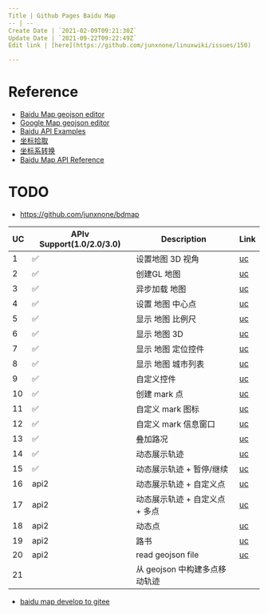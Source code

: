 ```yaml
---
Title | Github Pages Baidu Map
-- | --
Create Date | `2021-02-09T09:21:30Z`
Update Date | `2021-09-22T09:22:49Z`
Edit link | [here](https://github.com/junxnone/linuxwiki/issues/150)

---
```

# Reference
- [Baidu Map geojson editor](https://lyj289.github.io/BaiduMap-geojson-editor/)
- [Google Map geojson editor](https://tomscholz.github.io/geojson-editor/)
- [Baidu API Examples](http://lbsyun.baidu.com/jsdemo.htm#webgl0_1)
- [坐标拾取](http://api.map.baidu.com/lbsapi/getpoint/index.html)
- [坐标系转换](https://github.com/hujiulong/gcoord/wiki/%E5%9C%B0%E7%90%86%E5%9D%90%E6%A0%87%E7%B3%BB)
- [Baidu Map API Reference](https://mapopen-pub-jsapi.bj.bcebos.com/jsapi/reference/jsapi_reference.html)
# TODO
- https://github.com/junxnone/bdmap

UC | APIv Support(1.0/2.0/3.0) |  Description | Link
-- | -- | -- | --
1 | ✅  | 设置地图 3D 视角 | [uc](https://junxnone.github.io/bdmap/uc/1api1)
2 | ✅ | 创建GL 地图| [uc](https://junxnone.github.io/bdmap/uc/2api1)
3 | ✅ | 异步加载 地图| [uc](https://junxnone.github.io/bdmap/uc/3api1)
4 | ✅ |设置 地图 中心点 | [uc](https://junxnone.github.io/bdmap/uc/4api1)
5 | ✅ |显示 地图 比例尺 | [uc](https://junxnone.github.io/bdmap/uc/5api1)
6 | ✅ |显示 地图 3D | [uc](https://junxnone.github.io/bdmap/uc/6api1)
7 | ✅ |显示 地图 定位控件 | [uc](https://junxnone.github.io/bdmap/uc/7api1)
8 | ✅ |显示 地图 城市列表 | [uc](https://junxnone.github.io/bdmap/uc/8api1)
9 | ✅ |自定义控件 | [uc](https://junxnone.github.io/bdmap/uc/9api1)
10 | ✅ |创建 mark 点 | [uc](https://junxnone.github.io/bdmap/uc/10api1)
11 | ✅ |自定义 mark 图标 | [uc](https://junxnone.github.io/bdmap/uc/11api1)
12 | ✅ |自定义 mark 信息窗口 | [uc](https://junxnone.github.io/bdmap/uc/12api1)
13 | ✅ |叠加路况 | [uc](https://junxnone.github.io/bdmap/uc/13api1)
14 | ✅ |动态展示轨迹 | [uc](https://junxnone.github.io/bdmap/uc/14api1)
15 | ✅ |动态展示轨迹 + 暂停/继续| [uc](https://junxnone.github.io/bdmap/uc/15api1)
16 | api2 |动态展示轨迹 + 自定义点| [uc](https://junxnone.github.io/bdmap/uc/16api2)
17 | api2 |动态展示轨迹 + 自定义点 + 多点| [uc](https://junxnone.github.io/bdmap/uc/17api2)
18 | api2 |动态点| [uc](https://junxnone.github.io/bdmap/uc/18api2)
19 | api2 |路书| [uc](https://junxnone.github.io/bdmap/uc/19api2)
20 | api2 |read geojson file| [uc](https://junxnone.github.io/bdmap/uc/geopoint)
21 | | 从 geojson 中构建多点移动轨迹 | 



- [baidu map develop to gitee](./baidu_map_develop_to_gitee)
